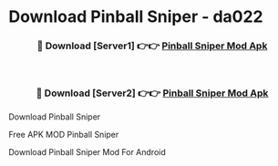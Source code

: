 # Download Pinball Sniper - da022



<div align="center">
<h3>🔴 Download [Server1] 👉👉 <a href="https://momento.my/?title=Pinball_Sniper">Pinball Sniper Mod Apk</a></h3><br>

<h3>🔴 Download [Server2] 👉👉 <a href="https://momento.my/?title=Pinball_Sniper">Pinball Sniper Mod Apk</a></h3>
</div>



Download Pinball Sniper 

Free APK MOD Pinball Sniper 

Download Pinball Sniper Mod For Android
